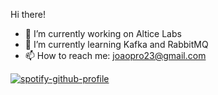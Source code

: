 <!--
**ryzenboi98/ryzenboi98** is a ✨ _special_ ✨ repository because its `README.md` (this file) appears on your GitHub profile.

Here are some ideas to get you started:
-->

Hi there!

- 🔭 I’m currently working on Altice Labs
- 🌱 I’m currently learning Kafka and RabbitMQ
- 📫 How to reach me: joaopro23@gmail.com



[![spotify-github-profile](https://spotify-github-profile.vercel.app/api/view?uid=ujuq241qyia2mvohdnnb4ay7s&cover_image=true&theme=default&show_offline=false&background_color=121212&interchange=false)](https://github.com/kittinan/spotify-github-profile)
